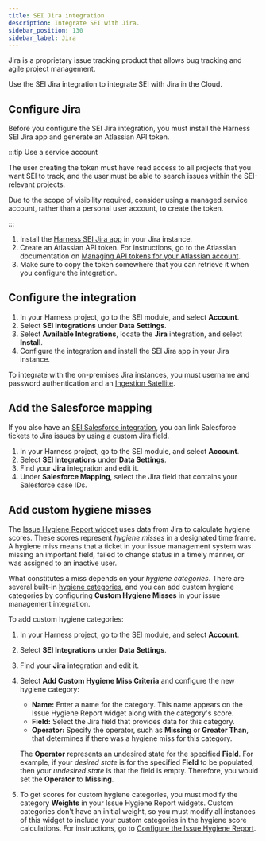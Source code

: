 ```yaml
---
title: SEI Jira integration
description: Integrate SEI with Jira.
sidebar_position: 130
sidebar_label: Jira
---
```


Jira is a proprietary issue tracking product that allows bug tracking and agile project management.

Use the SEI Jira integration to integrate SEI with Jira in the Cloud.

## Configure Jira

Before you configure the SEI Jira integration, you must install the Harness SEI Jira app and generate an Atlassian API token.

:::tip Use a service account

The user creating the token must have read access to all projects that you want SEI to track, and the user must be able to search issues within the SEI-relevant projects.

Due to the scope of visibility required, consider using a managed service account, rather than a personal user account, to create the token.

:::

1. Install the [Harness SEI Jira app](https://marketplace.atlassian.com/apps/1231375/harness-software-engineering-insights-sei?hosting=cloud&tab=overview) in your Jira instance.
2. Create an Atlassian API token. For instructions, go to the Atlassian documentation on [Managing API tokens for your Atlassian account](https://support.atlassian.com/atlassian-account/docs/manage-api-tokens-for-your-atlassian-account/).
3. Make sure to copy the token somewhere that you can retrieve it when you configure the integration.

## Configure the integration

1. In your Harness project, go to the SEI module, and select **Account**.
2. Select **SEI Integrations** under **Data Settings**.
3. Select **Available Integrations**, locate the **Jira** integration, and select **Install**.
4. Configure the integration and install the SEI Jira app in your Jira instance.

To integrate with the on-premises Jira instances, you must username and password authentication and an [Ingestion Satellite](./sei-integration-satellite.md).

## Add the Salesforce mapping

If you also have an [SEI Salesforce integration](./sei-integration-salesforce.md), you can link Salesforce tickets to Jira issues by using a custom Jira field.

1. In your Harness project, go to the SEI module, and select **Account**.
2. Select **SEI Integrations** under **Data Settings**.
3. Find your **Jira** integration and edit it.
4. Under **Salesforce Mapping**, select the Jira field that contains your Salesforce case IDs.

## Add custom hygiene misses

The [Issue Hygiene Report widget](../sei-metrics-and-reports/hygiene-metrics.md#issue-hygiene-reports) uses data from Jira to calculate hygiene scores. These scores represent _hygiene misses_ in a designated time frame. A hygiene miss means that a ticket in your issue management system was missing an important field, failed to change status in a timely manner, or was assigned to an inactive user.

What constitutes a miss depends on your _hygiene categories_. There are several built-in [hygiene categories](../sei-metrics-and-reports/hygiene-metrics.md#issue-hygiene-categories), and you can add custom hygiene categories by configuring **Custom Hygiene Misses** in your issue management integration.

To add custom hygiene categories:

1. In your Harness project, go to the SEI module, and select **Account**.
2. Select **SEI Integrations** under **Data Settings**.
3. Find your **Jira** integration and edit it.
4. Select **Add Custom Hygiene Miss Criteria** and configure the new hygiene category:

   * **Name:** Enter a name for the category. This name appears on the Issue Hygiene Report widget along with the category's score.
   * **Field:** Select the Jira field that provides data for this category.
   * **Operator:** Specify the operator, such as **Missing** or **Greater Than**, that determines if there was a hygiene miss for this category.

   The **Operator** represents an undesired state for the specified **Field**. For example, if your *desired state* is for the specified **Field** to be populated, then your *undesired state* is that the field is empty. Therefore, you would set the **Operator** to **Missing**.

5. To get scores for custom hygiene categories, you must modify the category **Weights** in your Issue Hygiene Report widgets. Custom categories don't have an initial weight, so you must modify all instances of this widget to include your custom categories in the hygiene score calculations. For instructions, go to [Configure the Issue Hygiene Report](../sei-metrics-and-reports/hygiene-metrics.md#configure-the-issue-hygiene-report).
